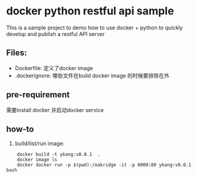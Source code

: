 # docker python restful api sample

This is a sample project to demo how to use docker + python to quickly develop and publish a restful API server

## Files:
- Dockerfile: 定义了docker image
- .dockerignore: 哪些文件在build docker image 的时候要排除在外

## pre-requirement
需要install docker 并启动docker service

## how-to
1. build/list/run image:
```shell
    docker build -t ykang:v0.0.1  .
    docker image ls
    docker docker run -p $(pwd):/oakridge -it -p 8000:80 ykang:v0.0.1 bash
```
